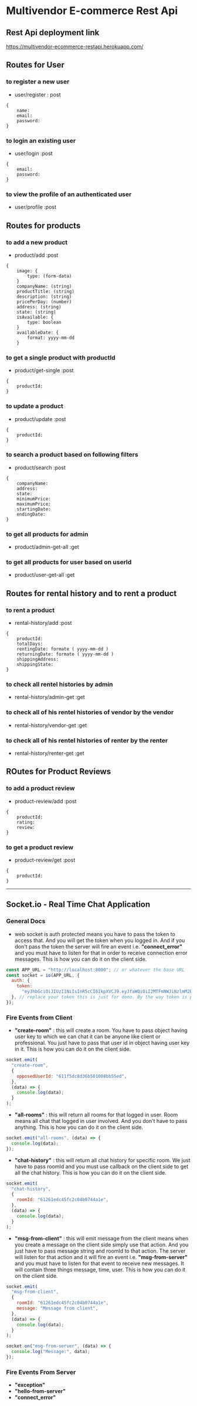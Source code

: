 # Multivendor E-commerce Rest Api

## Rest Api deployment link

https://multivendor-ecommerce-restapi.herokuapp.com/

## Routes for User

### to register a new user

- user/register : post

```
{
    name:
    email:
    password:
}
```

### to login an existing user

- user/login :post

```
{
    email:
    password:
}
```

### to view the profile of an authenticated user

- user/profile :post

## Routes for products

### to add a new product

- product/add :post

```
{
    image: {
        type: (form-data)
    }
    companyName: (string)
    productTitle: (string)
    description: (string)
    pricePerDay: (number)
    address: (string)
    state: (string)
    isAvailable: {
        type: boolean
    }
    availableDate: {
        format: yyyy-mm-dd
    }
```

### to get a single product with productId

- product/get-single :post

```
{
    productId:
}
```

### to update a product

- product/update :post

```
{
    productId:
}
```

### to search a product based on following filters

- product/search :post

```
{
    companyName:
    address:
    state:
    minimumPrice:
    maximumPrice:
    startingDate:
    endingDate:
}
```

### to get all products for admin

- product/admin-get-all :get

### to get all products for user based on userId

- product/user-get-all :get

## Routes for rental history and to rent a product

### to rent a product

- rental-history/add :post

```
{
    productId:
    totalDays:
    rentingDate: formate ( yyyy-mm-dd )
    returningDate: formate ( yyyy-mm-dd )
    shippingAddress:
    shippingState:
}
```

### to check all rentel histories by admin

- rental-history/admin-get :get

### to check all of his rentel histories of vendor by the vendor

- rental-history/vendor-get :get

### to check all of his rentel histories of renter by the renter

- rental-history/renter-get :get

## ROutes for Product Reviews

### to add a product review

- product-review/add :post

```
{
    productId:
    rating:
    review:
}
```

### to get a product review

- product-review/get :post

```
{
    productId:
}
```

---

## Socket.io - Real Time Chat Application

### General Docs

- web socket is auth protected means you have to pass the token to access that. And you will get the token when you logged in. And if you don't pass the token the server will fire an event i.e. **"connect_error"** and you must have to listen for that in order to receive connection error messages. This is how you can do it on the client side.

```js
const APP_URL = "http://localhost:8000"; // or whatever the base URL
const socket = io(APP_URL, {
  auth: {
    token:
      "eyJhbGciOiJIUzI1NiIsInR5cCI6IkpXVCJ9.eyJfaWQiOiI2MTFmNWJiNzlmM2ExOTFhMWNhYzUwOGQiLCJuYW1lIjoiQWJkdWwgTXVxZWV0IiwiZW1haWwiOiJhYmR1bGlzY29vb2xAZ21haWwuY29tIiwicm9sZSI6ImNsaWVudCIsImlhdCI6MTYyOTc5NzA1MX0.4qp_IeaSNi4U7n5Y9VssAAObZ22dJVfd0yIXX7WN-kE",
  }, // replace your token this is just for demo. By the way token is passed dynamically most probably you store token in localstorage or some other in memory db just replace this hard coded string with that token.
});
```

### Fire Events from Client

- **"create-room"** : this will create a room. You have to pass object having user key to which we can chat it can be anyone like client or professional. You just have to pass that user id in object having user key in it. This is how you can do it on the client side.

```js
socket.emit(
  "create-room",
  {
    opposedUserId: "611f5dc8d36b501008bb55ed",
  },
  (data) => {
    console.log(data);
  }
);
```

- **"all-rooms"** : this will return all rooms for that logged in user. Room means all chat that logged in user involved. And you don't have to pass anything. This is how you can do it on the client side.

```js
socket.emit("all-rooms", (data) => {
  console.log(data);
});
```

- **"chat-history"** : this will return all chat history for specific room. We just have to pass roomId and you must use callback on the client side to get all the chat history. This is how you can do it on the client side.

```js
socket.emit(
  "chat-history",
  {
    roomId: "61261edc45fc2c04b0744a1e",
  },
  (data) => {
    console.log(data);
  }
);
```

- **"msg-from-client"** : this will emit message from the client means when you create a message on the client side simply use that action. And you just have to pass message string and roomId to that action. The server will listen for that action and it will fire an event i.e. **"msg-from-server"** and you must have to listen for that event to receive new messages. It will contain three things message, time, user. This is how you can do it on the client side.

```js
socket.emit(
  "msg-from-client",
  {
    roomId: "61261edc45fc2c04b0744a1e",
    message: "Message from client",
  },
  (data) => {
    console.log(data);
  }
);

socket.on("msg-from-server", (data) => {
  console.log("Message:", data);
});
```

### Fire Events From Server

- **"exception"**
- **"hello-from-server"**
- **"connect_error"**
